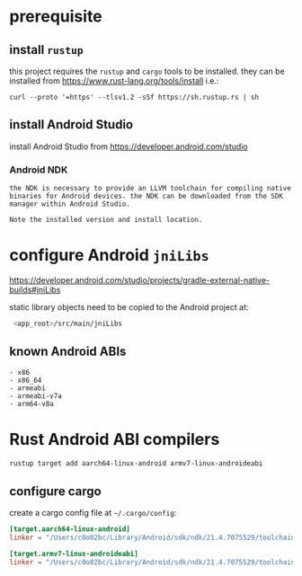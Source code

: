 # prerequisite
## install `rustup`
   this project requires the `rustup` and `cargo` tools to be installed. they can be installed from https://www.rust-lang.org/tools/install i.e.:
   ```
   curl --proto '=https' --tlsv1.2 -sSf https://sh.rustup.rs | sh
   ```
   
## install Android Studio
   install Android Studio from https://developer.android.com/studio

### Android NDK
	the NDK is necessary to provide an LLVM toolchain for compiling native binaries for Android devices. the NDK can be downloaded from the SDK manager within Android Studio. 

	Note the installed version and install location.

# configure Android `jniLibs`
   https://developer.android.com/studio/projects/gradle-external-native-builds#jniLibs
   
   static library objects need to be copied to the Android project at:
   
   ```sh 
	<app_root>/src/main/jniLibs
   ```
   
## known Android ABIs
	- x86
	- x86_64
	- armeabi
	- armeabi-v7a
	- arm64-v8a
    
# Rust Android ABI compilers
   
``` bash
rustup target add aarch64-linux-android armv7-linux-androideabi
```

## configure cargo
   create a cargo config file at `~/.cargo/config`:
   
   ``` toml
   [target.aarch64-linux-android]
   linker = "/Users/c0o02bc/Library/Android/sdk/ndk/21.4.7075529/toolchains/llvm/prebuilt/darwin-x86_64/bin/aarch64-linux-android30-clang++"
   
[target.armv7-linux-androideabi]
   linker = "/Users/c0o02bc/Library/Android/sdk/ndk/21.4.7075529/toolchains/llvm/prebuilt/darwin-x86_64/bin/armv7a-linux-androideabi30-clang++"
   ```
